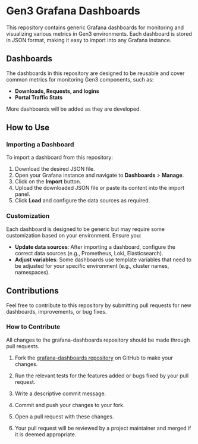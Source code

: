 # Gen3 Grafana Dashboards

This repository contains generic Grafana dashboards for monitoring and visualizing various metrics in Gen3 environments. Each dashboard is stored in JSON format, making it easy to import into any Grafana instance.

## Dashboards

The dashboards in this repository are designed to be reusable and cover common metrics for monitoring Gen3 components, such as:

- **Downloads, Requests, and logins**
- **Portal Traffic Stats**
  
More dashboards will be added as they are developed.

## How to Use

### Importing a Dashboard

To import a dashboard from this repository:

1. Download the desired JSON file.
2. Open your Grafana instance and navigate to **Dashboards** > **Manage**.
3. Click on the **Import** button.
4. Upload the downloaded JSON file or paste its content into the import panel.
5. Click **Load** and configure the data sources as required.

### Customization

Each dashboard is designed to be generic but may require some customization based on your environment. Ensure you:

- **Update data sources**: After importing a dashboard, configure the correct data sources (e.g., Prometheus, Loki, Elasticsearch).
- **Adjust variables**: Some dashboards use template variables that need to be adjusted for your specific environment (e.g., cluster names, namespaces).

## Contributions

Feel free to contribute to this repository by submitting pull requests for new dashboards, improvements, or bug fixes.

### How to Contribute

All changes to the grafana-dashboards repository should be made through pull requests.

1. Fork the [grafana-dashboards repository](https://github.com/uc-cdis/grafana-dashboards) on GitHub to make your changes.

4. Run the relevant tests for the features added or bugs fixed by your pull request.

5. Write a descriptive commit message.

6. Commit and push your changes to your fork.

7. Open a pull request with these changes.

8. Your pull request will be reviewed by a project maintainer and merged if it is deemed appropriate.
